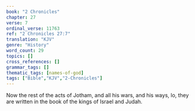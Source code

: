 ```yaml
---
book: "2 Chronicles"
chapter: 27
verse: 7
ordinal_verse: 11763
ref: "2 Chronicles 27:7"
translation: "KJV"
genre: "History"
word_count: 29
topics: []
cross_references: []
grammar_tags: []
thematic_tags: [names-of-god]
tags: ["Bible","KJV","2-Chronicles"]
---
```

Now the rest of the acts of Jotham, and all his wars, and his ways, lo, they are written in the book of the kings of Israel and Judah.
